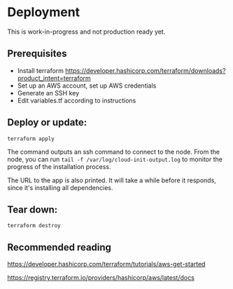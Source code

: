 # Deployment

This is work-in-progress and not production ready yet.

## Prerequisites

- Install terraform https://developer.hashicorp.com/terraform/downloads?product_intent=terraform
- Set up an AWS account, set up AWS credentials
- Generate an SSH key
- Edit variables.tf according to instructions


## Deploy or update:

`terraform apply`

The command outputs an ssh command to connect to the node. 
From the node, you can run `tail -f /var/log/cloud-init-output.log` to monitor
the progress of the installation process. 

The URL to the app is also printed. It will take a while before it responds, since it's installing all dependencies.

## Tear down:

`terraform destroy`

## Recommended reading

https://developer.hashicorp.com/terraform/tutorials/aws-get-started

https://registry.terraform.io/providers/hashicorp/aws/latest/docs

